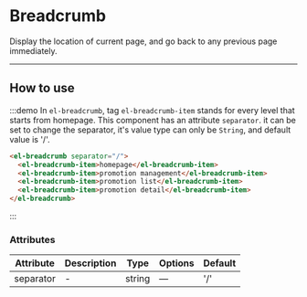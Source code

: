 # Breadcrumb

Display the location of current page, and go back to any previous page immediately.

---
## How to use


:::demo In `el-breadcrumb`, tag `el-breadcrumb-item` stands for every level that starts from homepage. This component has an attribute `separator`. it can be set to change the separator, it's value type can only be `String`, and default value is '/'.

```html
<el-breadcrumb separator="/">
  <el-breadcrumb-item>homepage</el-breadcrumb-item>
  <el-breadcrumb-item>promotion management</el-breadcrumb-item>
  <el-breadcrumb-item>promotion list</el-breadcrumb-item>
  <el-breadcrumb-item>promotion detail</el-breadcrumb-item>
</el-breadcrumb>
```
:::

### Attributes
| Attribute      | Description          | Type      | Options                           | Default|
|---------- |-------------- |---------- |--------------------------------  |-------- |
| separator | - | string | — | '/' |






